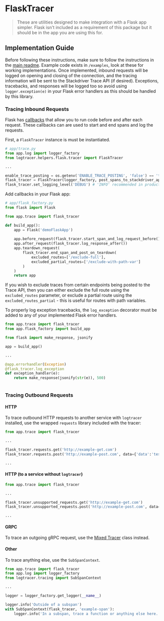 # FlaskTracer
>These are utilities designed to make integration with a Flask app simpler. Flask isn't included as a requirement of this
package but it should be in the app you are using this for.

## Implementation Guide
Before following these instructions, make sure to follow the instructions in the [main readme](../../../README.md).
Example code exists in `/examples`, look at these for working implementations.
Once implemented, inbound requests will be logged on opening and closing of the connection, and the tracing information will be sent to the Stackdriver Trace API (if desired).
Exceptions, tracebacks, and responses will be logged too so avoid using `logger.exception(e)` in your Flask error handlers as this should be handled by this library.


### Tracing Inbound Requests
Flask has [callbacks](http://flask.pocoo.org/docs/1.0/api/#flask.Flask.after_request) that allow you to run code before and after each request. 
These callbacks can are used to start and end spans and log the requests.

First, a `FlaskTracer` instance is must be instantiated.

```python
# app/trace.py
from app.log import logger_factory
from logtracer.helpers.flask.tracer import FlaskTracer

...

enable_trace_posting = os.getenv('ENABLE_TRACE_POSTING', 'false') == 'true'
flask_tracer = FlaskTracer(logger_factory, post_spans_to_stackdriver_api=enable_trace_posting)
flask_tracer.set_logging_level('DEBUG') # 'INFO' recommended in production
``` 
Add callbacks in your Flask app:
```python
# app/flask_factory.py
from flask import Flask

from app.trace import flask_tracer

def build_app():
    app = Flask('demoFlaskApp')
    
    app.before_request(flask_tracer.start_span_and_log_request_before())
    app.after_request(flask_tracer.log_response_after())
    app.teardown_request(
        flask_tracer.end_span_and_post_on_teardown(
            excluded_routes=['/exclude-full'],
            excluded_partial_routes=['/exclude-with-path-var']
        )
    )
    return app
```

If you wish to exclude traces from certain endpoints being posted to the Trace API, then you can either exclude the full 
route using the `excluded_routes` parameter, or exclude a partial route using the `excluded_routes_partial` - this is useful for routes with path variables.

To properly log exception tracebacks, the `log_exception` decorator must be added to any of your implemented Flask error handlers.
```python
from app.trace import flask_tracer
from app.flask_factory import build_app

from flask import make_response, jsonify

app = build_app()

...

@app.errorhandler(Exception)
@flask_tracer.log_exception
def exception_handler(e):
    return make_response(jsonify(str(e)), 500)
    
```

### Tracing Outbound Requests

#### HTTP 
To trace outbound HTTP requests to another service with `logtracer` installed, use the wrapped `requests` library included with the tracer:

```python
from app.trace import flask_tracer

...

flask_tracer.requests.get('http://example-get.com')
flask_tracer.requests.post('http://example-post.com', data={'data':'test'})

...
```

#### HTTP (to a service without `logtracer`)

```python
from app.trace import flask_tracer

...

flask_tracer.unsupported_requests.get('http://example-get.com')
flask_tracer.unsupported_requests.post('http://example-post.com', data={'data':'test'})

...
```

#### GRPC
To trace an outgoing gRPC request, use the [Mixed Tracer](../mixed) class instead.

#### Other
To trace anything else, use the `SubSpanContext`.
```python
from app.trace import flask_tracer
from app.log import logger_factory
from logtracer.tracing import SubSpanContext

...

logger = logger_factory.get_logger(__name__)

logger.info('Outside of a subspan')
with SubSpanContext(flask_tracer, 'example-span'):
    logger.info('In a subspan, trace a function or anything else here.')

```
